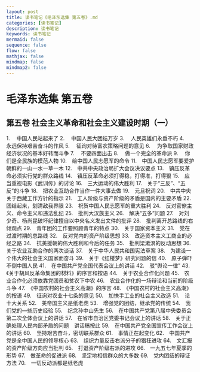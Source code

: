 ```yaml
---
layout: post
title: 读书笔记《毛泽东选集 第五卷》.md
categories: [读书笔记]
description: 读书笔记
keywords: 读书笔记
mermaid: false
sequence: false
flow: false
mathjax: false
mindmap: false
mindmap2: false
---
```

# 毛泽东选集 第五卷 

## 第五卷  社会主义革命和社会主义建设时期（一）

1.　 中国人民站起来了
2.　 中国人民大团结万岁
3.　 人民英雄们永垂不朽
4.　 永远保持艰苦奋斗的作风
5.　 征询对待富农策略问题的意见
6.　 为争取国家财政经济状况的基本好转而斗争
7.　 不要四面出击
8.　 做一个完全的革命派
9.　 你们是全民族的模范人物
10.　给中国人民志愿军的命令
11.　中国人民志愿军要爱护朝鲜的一山一水一草一木
12.　中共中央政治局扩大会议决议要点
13.　镇压反革命必须实行党的群众路线
14.　镇压反革命必须打得稳，打得准，打得狠
15.　应当重视电影《武训传》的讨论
16.　三大运动的伟大胜利
17.　关于“三反”、“五反”的斗争
18.　把农业互助合作当作一件大事去做
19.　元旦祝词
20.　中共中央关于西藏工作方针的指示
21.　工人阶级与资产阶级的矛盾是国内的主要矛盾
22.　团结起来，划清敌我界限
23.　祝贺中国人民志愿军的重大胜利
24.　反对官僚主义、命令主义和违法乱纪
25.　批判大汉族主义
26.　解决“五多”问题
27.　对刘少奇、杨尚昆破坏纪律擅自以中央名义发出文件的批评
28.　批判离开总路线的右倾观点
29.　青年团的工作要照顾青年的特点
30.　关于国家资本主义
31.　党在过渡时期的总路线
32.　反对党内的资产阶级思想
33.　改造资本主义工商业的必经之路
34.　抗美援朝的伟大胜利和今后的任务
35.　批判梁漱溟的反动思想
36.　关于农业互助合作的两次谈话
37.　关于中华人民共和国宪法草案
38.　为建设一个伟大的社会主义国家而奋斗
39.　关于《红楼梦》研究问题的信
40.　原子弹吓不倒中国人民
41.　在中国共产党全国代表会议上的讲话
42.　驳“舆论一律”
43.　《关于胡风反革命集团的材料》的序言和按语
44.　关于农业合作化问题
45.　农业合作化必须依靠党团员和贫农下中农
46.　农业合作化的一场辩论和当前的阶级斗争
47.　《中国农村的社会主义高潮》的序言 
48.　《中国农村的社会主义高潮》的按语
49.　征询对农业十七条的意见
50.　加快手工业的社会主义改造
51.　论十大关系
52.　美帝国主义是纸老虎
53.　增强党的团结，继承党的传统
54.　我们党的—些历史经验
55.　纪念孙中山先生
56.　在中国共产党第八届中央委员会第二次全体会议上的讲话
57.　在省市自治区党委书记会议上的讲话 
58.　关于正确处理人民内部矛盾的问题　讲话稿按此
59.　在中国共产党全国宣传工作会议上的讲话
60.　坚持艰苦奋斗，密切联系群众
61.　事情正在起变化
62.　中国共产党是全中国人民的领导核心 
63.　组织力量反击右派分子的猖狂进攻
64.　文汇报的资产阶级方向应当批判
65.　打退资产阶级右派的进攻
66.　一九五七年夏季的形势
67.　做革命的促进派
68.　坚定地相信群众的大多数 
69.　党内团结的辩证方法
70.　一切反动派都是纸老虎 